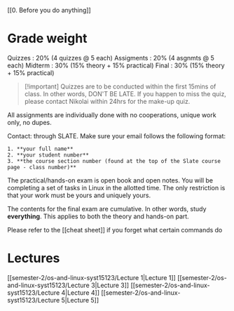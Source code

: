 [[0. Before you do anything]]
# Grade weight
Quizzes : 20% (4 quizzes @ 5 each)
Assigments : 20% (4 asgnmts @ 5 each)
Midterm : 30% (15% theory + 15% practical)
Final : 30% (15% theory + 15% practical)

> [!important] Quizzes are to be conducted within the first 15mins of class. In other words, DON'T BE LATE.
> If you happen to miss the quiz, please contact Nikolai within 24hrs for the make-up quiz.

All assignments are individually done with no cooperations, unique work only, no dupes.

Contact: through SLATE. Make sure your email follows the following format:
```
1. **your full name**
2. **your student number**
3. **the course section number (found at the top of the Slate course page - class number)**
```
The practical/hands-on exam is open book and open notes. You will be completing a set of tasks in Linux in the allotted time. The only restriction is that your work must be yours and uniquely yours.

The contents for the final exam are cumulative. In other words, study **everything**. This applies to both the theory and hands-on part.

Please refer to the [[cheat sheet]] if you forget what certain commands do
# Lectures
[[semester-2/os-and-linux-syst15123/Lecture 1|Lecture 1]]
[[semester-2/os-and-linux-syst15123/Lecture 3|Lecture 3]]
[[semester-2/os-and-linux-syst15123/Lecture 4|Lecture 4]]
[[semester-2/os-and-linux-syst15123/Lecture 5|Lecture 5]]
